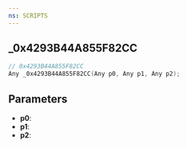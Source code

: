 ```yaml
---
ns: SCRIPTS
---
```

## _0x4293B44A855F82CC

```c
// 0x4293B44A855F82CC
Any _0x4293B44A855F82CC(Any p0, Any p1, Any p2);
```

## Parameters
* **p0**:
* **p1**:
* **p2**:
